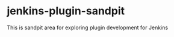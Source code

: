 jenkins-plugin-sandpit
======================

This is sandpit area for exploring plugin development for Jenkins
